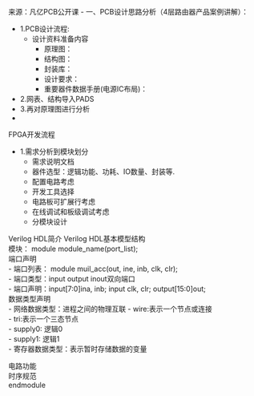 来源：凡亿PCB公开课 - 
一、PCB设计思路分析（4层路由器产品案例讲解）：  
  - 1.PCB设计流程:  
    - 设计资料准备内容  
      - 原理图：  
      - 结构图：  
      - 封装库：  
      - 设计要求：  
      - 重要器件数据手册(电源IC布局)：  
  - 2.网表、结构导入PADS  
  - 3.再对原理图进行分析  
  - 
  
FPGA开发流程  
  - 1.需求分析到模块划分
    - 需求说明文档  
    - 器件选型：逻辑功能、功耗、IO数量、封装等.  
    - 配置电路考虑  
    - 开发工具选择  
    - 电路板可扩展行考虑  
    - 在线调试和板级调试考虑  
    - 分模块设计
    
    
Verilog HDL简介
Verilog HDL基本模型结构  
模块：
module module_name(port_list);  
  端口声明  
    - 端口列表： module muil_acc(out, ine, inb, clk, clr);  
    - 端口类型：input output inout双向端口  
    - 端口声明：input[7:0]ina, inb; input clk, clr; output[15:0]out;  
  数据类型声明  
    - 网络数据类型：进程之间的物理互联 
      - wire:表示一个节点或连接  
      - tri:表示一个三态节点  
      - supply0: 逻辑0  
      - supply1: 逻辑1  
    - 寄存器数据类型：表示暂时存储数据的变量  
    
  电路功能  
  时序规范  
endmodule  
